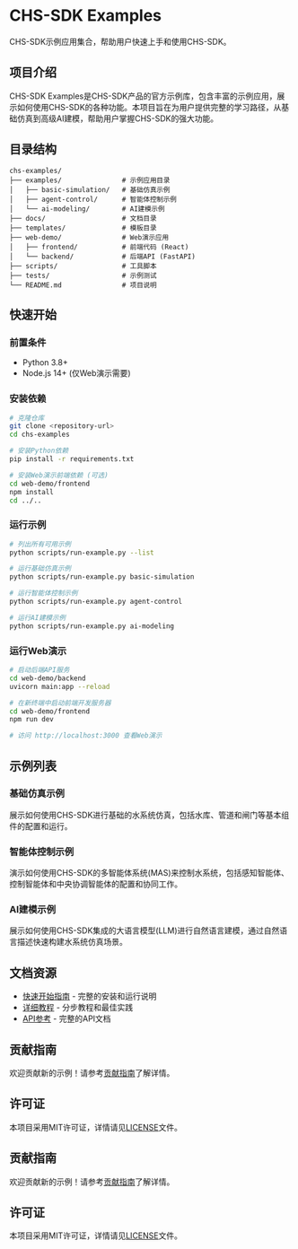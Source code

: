 # CHS-SDK Examples

CHS-SDK示例应用集合，帮助用户快速上手和使用CHS-SDK。

## 项目介绍

CHS-SDK Examples是CHS-SDK产品的官方示例库，包含丰富的示例应用，展示如何使用CHS-SDK的各种功能。本项目旨在为用户提供完整的学习路径，从基础仿真到高级AI建模，帮助用户掌握CHS-SDK的强大功能。

## 目录结构

```
chs-examples/
├── examples/               # 示例应用目录
│   ├── basic-simulation/   # 基础仿真示例
│   ├── agent-control/      # 智能体控制示例
│   └── ai-modeling/        # AI建模示例
├── docs/                   # 文档目录
├── templates/              # 模板目录
├── web-demo/               # Web演示应用
│   ├── frontend/           # 前端代码 (React)
│   └── backend/            # 后端API (FastAPI)
├── scripts/                # 工具脚本
├── tests/                  # 示例测试
└── README.md               # 项目说明
```

## 快速开始

### 前置条件
- Python 3.8+
- Node.js 14+ (仅Web演示需要)

### 安装依赖
```bash
# 克隆仓库
git clone <repository-url>
cd chs-examples

# 安装Python依赖
pip install -r requirements.txt

# 安装Web演示前端依赖 (可选)
cd web-demo/frontend
npm install
cd ../..
```

### 运行示例
```bash
# 列出所有可用示例
python scripts/run-example.py --list

# 运行基础仿真示例
python scripts/run-example.py basic-simulation

# 运行智能体控制示例
python scripts/run-example.py agent-control

# 运行AI建模示例
python scripts/run-example.py ai-modeling
```

### 运行Web演示
```bash
# 启动后端API服务
cd web-demo/backend
uvicorn main:app --reload

# 在新终端中启动前端开发服务器
cd web-demo/frontend
npm run dev

# 访问 http://localhost:3000 查看Web演示
```

## 示例列表

### 基础仿真示例
展示如何使用CHS-SDK进行基础的水系统仿真，包括水库、管道和闸门等基本组件的配置和运行。

### 智能体控制示例
演示如何使用CHS-SDK的多智能体系统(MAS)来控制水系统，包括感知智能体、控制智能体和中央协调智能体的配置和协同工作。

### AI建模示例
展示如何使用CHS-SDK集成的大语言模型(LLM)进行自然语言建模，通过自然语言描述快速构建水系统仿真场景。

## 文档资源

- [快速开始指南](docs/getting-started.md) - 完整的安装和运行说明
- [详细教程](docs/tutorials.md) - 分步教程和最佳实践
- [API参考](docs/api-reference.md) - 完整的API文档

## 贡献指南

欢迎贡献新的示例！请参考[贡献指南](CONTRIBUTING.md)了解详情。

## 许可证

本项目采用MIT许可证，详情请见[LICENSE](LICENSE)文件。

## 贡献指南

欢迎贡献新的示例！请参考[贡献指南](CONTRIBUTING.md)了解详情。

## 许可证

本项目采用MIT许可证，详情请见[LICENSE](LICENSE)文件。